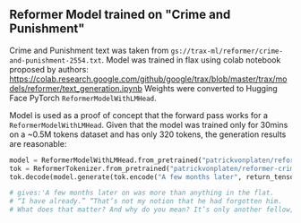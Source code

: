 ## Reformer Model trained on "Crime and Punishment" 
Crime and Punishment text was taken from `gs://trax-ml/reformer/crime-and-punishment-2554.txt`.
Model was trained in flax using colab notebook proposed by authors: https://colab.research.google.com/github/google/trax/blob/master/trax/models/reformer/text_generation.ipynb
Weights were converted to Hugging Face PyTorch `ReformerModelWithLMHead`.

Model is used as a proof of concept that the forward pass works for a `ReformerModelWithLMHead`.
Given that the model was trained only for 30mins on a ~0.5M tokens dataset and has only 320 tokens, 
the generation results are reasonable:

```python
model = ReformerModelWithLMHead.from_pretrained("patrickvonplaten/reformer-crime-and-punish")
tok = ReformerTokenizer.from_pretrained("patrickvonplaten/reformer-crime-and-punish")
tok.decode(model.generate(tok.encode("A few months later", return_tensors="pt"), do_sample=True,temperature=0.7, max_length=100)[0])

# gives:'A few months later on was more than anything in the flat. 
# “I have already.” “That’s not my notion that he had forgotten him. 
# What does that matter? And why do you mean? It’s only another fellow,” he said as he went out, as though he want'
```

